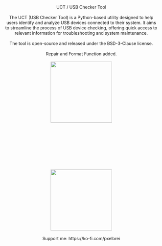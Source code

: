 <p align="center">
UCT / USB Checker Tool
<br/><br/>
The UCT (USB Checker Tool) is a Python-based utility designed to help users identify and analyze USB devices connected to their system.
It aims to streamline the process of USB device checking, offering quick access to relevant information for troubleshooting and system maintenance.
<br/><br/>
The tool is open-source and released under the BSD-3-Clause license.
<br/><br/>
Repair and Format Function added.
<br/><br/>
<img src="https://storage.ko-fi.com/cdn/useruploads/display/7229eda7-abcc-4c94-9691-370457a6b34c_python3.12_8tugxuvxyf.png" width="200" height="200"/>
<br/><br/>
<br/><br/>
<br/><br/>
<br/><br/>
<br/><br/>
<img src="https://user-images.githubusercontent.com/74038190/213866269-5d00981c-7c98-46d7-8a8e-16f462f15227.gif" width="200" height="200"/>
<br/><br/>
Support me: https://ko-fi.com/pxelbrei
</p>

